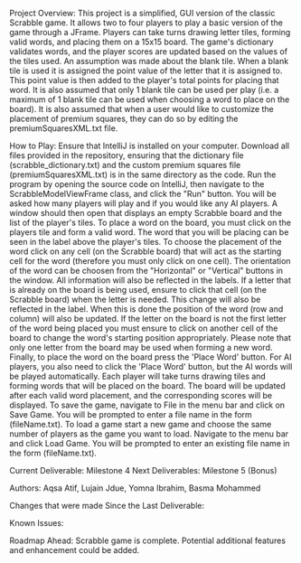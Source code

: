 Project Overview: This project is a simplified, GUI version of the classic Scrabble game. It allows two to four players to play a basic version of the game through a JFrame. Players can take turns drawing letter tiles, forming valid words, and placing them on a 15x15 board. The game's dictionary validates words, and the player scores are updated based on the values of the tiles used. An assumption was made about the blank tile. When a blank tile is used it is assigned the point value of the letter that it is assigned to. This point value is then added to the player's total points for placing that word. It is also assumed that only 1 blank tile can be used per play (i.e. a maximum of 1 blank tile can be used when choosing a word to place on the board). It is also assumed that when a user would like to customize the placement of premium squares, they can do so by editing the premiumSquaresXML.txt file.

How to Play: Ensure that IntelliJ is installed on your computer. Download all files provided in the repository, ensuring that the dictionary file (scrabble_dictionary.txt) and the custom premium squares file (premiumSquaresXML.txt) is in the same directory as the code. Run the program by opening the source code on IntelliJ, then navigate to the ScrabbleModelViewFrame class, and click the "Run" button. You will be asked how many players will play and if you would like any AI players. A window should then open that displays an empty Scrabble board and the list of the player's tiles. To place a word on the board, you must click on the players tile and form a valid word. The word that you will be placing can be seen in the label above the player's tiles. To choose the placement of the word click on any cell (on the Scrabble board) that will act as the starting cell for the word (therefore you must only click on one cell). The orientation of the word can be choosen from the "Horizontal" or "Vertical" buttons in the window. All information will also be reflected in the labels. If a letter that is already on the board is being used, ensure to click that cell (on the Scrabble board) when the letter is needed. This change will also be reflected in the label. When this is done the position of the word (row and column) will also be updated. If the letter on the board is not the first letter of the word being placed you must ensure to click on another cell of the board to change the word's starting position appropriately. Please note that only one letter from the board may be used when forming a new word. Finally, to place the word on the board press the 'Place Word' button. For AI players, you also need to click the 'Place Word' button, but the AI words will be played automatically. Each player will take turns drawing tiles and forming words that will be placed on the board. The board will be updated after each valid word placement, and the corresponding scores will be displayed. To save the game, navigate to File in the menu bar and click on Save Game. You will be prompted to enter a file name in the form (fileName.txt). To load a game start a new game and choose the same number of players as the game you want to load. Navigate to the menu bar and click Load Game. You will be prompted to enter an existing file name in the form (fileName.txt).

Current Deliverable: Milestone 4 Next Deliverables: Milestone 5 (Bonus)

Authors: Aqsa Atif, Lujain Jdue, Yomna Ibrahim, Basma Mohammed

Changes that were made Since the Last Deliverable:

Known Issues: 

Roadmap Ahead: Scrabble game is complete. Potential additional features and enhancement could be added. 
